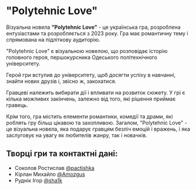 # "Polytehnic Love"
Візуальна новела **"Polytehnic Love"** - це українська гра, розроблена ентузіастами та розробляється з 2023 року. Гра має романтичну тему і спрямована на підліткову аудиторію.

"Polytehnic Love" є візуальною новелою, що розповідає історію головного героя, першокурсника Одеського політехнічного університету.

Герой гри вступив до університету, щоб досягти успіху в навчанні, знайти нових друзів і, звісно ж, закохатися.

Гравцеві належить вибирати дії і впливати на розвиток сюжету. У грі є кілька можливих закінчень, залежно від того, які рішення приймає гравець.

Крім того, гра містить елементи романтики, комедії та драми, які роблять гру більш цікавою та захопливою. Загалом, "Polytehnic Love" - це візуальна новела, яка подарує гравцям безліч емоцій і вражень, і яка заслуговує на увагу як любителів жанру, так і новачків.

Творці гри та контактні дані:
-----------------
* Соколов Ростислав [@pactishka](https://t.me/pactishka)
* Кірлан Михайло [@Amozgus](https://t.me/Amozgus)
* Руднік Ігор [@sha1k](https://t.me/sha1k)
